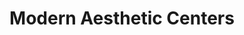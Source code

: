---
title: "Modern Aesthetic Centers"
url: /saint-johns/modern-aesthetic-centers/
shop: Kosmetik
---